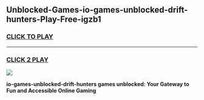 
## Unblocked-Games-io-games-unblocked-drift-hunters-Play-Free-igzb1
<h3>
<a href="https://premium76.site?title=io-games-unblocked-drift-hunters&ref=21A">CLICK TO PLAY</a></h3>
<hr>

<h3>
<a href="https://premium76.site?title=io-games-unblocked-drift-hunters&ref=21A">CLICK 2 PLAY</a>
  
</h3>

<a href="https://premium76.site?title=io-games-unblocked-drift-hunters&ref=21A"><img src="https://clearcache.store/games.png"></a>


**io-games-unblocked-drift-hunters games unblocked: Your Gateway to Fun and Accessible Online Gaming**
